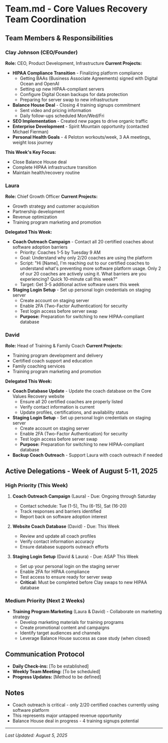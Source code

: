 # Team.md - Core Values Recovery Team Coordination

## Team Members & Responsibilities

### Clay Johnson (CEO/Founder)
**Role:** CEO, Product Development, Infrastructure
**Current Projects:**
- **HIPAA Compliance Transition** - Finalizing platform compliance
  - Getting BAAs (Business Associate Agreements) signed with Digital Ocean and OpenAI
  - Setting up new HIPAA-compliant servers
  - Configure Digital Ocean backups for data protection
  - Preparing for server swap to new infrastructure
- **Balance House Deal** - Closing 4 training signups commitment
  - Sent video and pricing information
  - Daily follow-ups scheduled Mon/Wed/Fri
- **SEO Implementation** - Created new pages to drive organic traffic
- **Enterprise Development** - Spirit Mountain opportunity (contacted Michael Fierman)
- **Personal Health Goals** - 4 Peloton workouts/week, 3 AA meetings, weight loss journey

**This Week's Key Focus:**
- Close Balance House deal
- Complete HIPAA infrastructure transition
- Maintain health/recovery routine

### Laura
**Role:** Chief Growth Officer
**Current Projects:**
- Growth strategy and customer acquisition
- Partnership development
- Revenue optimization
- Training program marketing and promotion

**Delegated This Week:**
- **Coach Outreach Campaign** - Contact all 20 certified coaches about software adoption barriers
  - Priority: Coaches 1-5 by Tuesday 9 AM
  - Goal: Understand why only 2/20 coaches are using the platform
  - Script: "Hi [Name], I'm reaching out to our certified coaches to understand what's preventing more software platform usage. Only 2 of our 20 coaches are actively using it. What barriers are you experiencing? Quick 10-minute call this week?"
  - Target: Get 3-5 additional active software users this week
- **Staging Login Setup** - Set up personal login credentials on staging server
  - Create account on staging server
  - Enable 2FA (Two-Factor Authentication) for security
  - Test login access before server swap
  - **Purpose:** Preparation for switching to new HIPAA-compliant database

### David
**Role:** Head of Training & Family Coach
**Current Projects:**
- Training program development and delivery
- Certified coach support and education
- Family coaching services
- Training program marketing and promotion

**Delegated This Week:**
- **Coach Database Update** - Update the coach database on the Core Values Recovery website
  - Ensure all 20 certified coaches are properly listed
  - Verify contact information is current
  - Update profiles, certifications, and availability status
- **Staging Login Setup** - Set up personal login credentials on staging server
  - Create account on staging server
  - Enable 2FA (Two-Factor Authentication) for security
  - Test login access before server swap
  - **Purpose:** Preparation for switching to new HIPAA-compliant database
- **Backup Coach Outreach** - Support Laura with coach outreach if needed

## Active Delegations - Week of August 5-11, 2025

### High Priority (This Week)
1. **Coach Outreach Campaign** (Laura) - Due: Ongoing through Saturday
   - Contact schedule: Tue (1-5), Thu (6-15), Sat (16-20)
   - Track responses and barriers identified
   - Report back on software adoption interest

2. **Website Coach Database** (David) - Due: This Week
   - Review and update all coach profiles
   - Verify contact information accuracy
   - Ensure database supports outreach efforts

3. **Staging Login Setup** (David & Laura) - Due: ASAP This Week
   - Set up your personal login on the staging server
   - Enable 2FA for HIPAA compliance
   - Test access to ensure ready for server swap
   - **Critical:** Must be completed before Clay swaps to new HIPAA database

### Medium Priority (Next 2 Weeks)
- **Training Program Marketing** (Laura & David) - Collaborate on marketing strategy
  - Develop marketing materials for training programs
  - Create promotional content and campaigns
  - Identify target audiences and channels
  - Leverage Balance House success as case study (when closed)

## Communication Protocol
- **Daily Check-ins:** [To be established]
- **Weekly Team Meeting:** [To be scheduled] 
- **Progress Updates:** [Method to be defined]

## Notes
- Coach outreach is critical - only 2/20 certified coaches currently using software platform
- This represents major untapped revenue opportunity
- Balance House deal in progress - 4 training signups potential

---
*Last Updated: August 5, 2025*